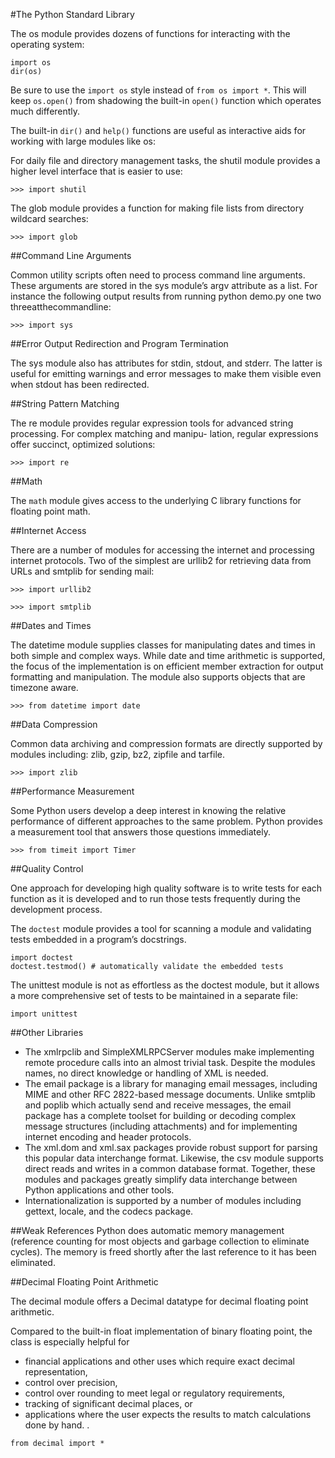 #The Python Standard Library

The os module provides dozens of functions for interacting with the operating system:	import os
	dir(os)Be sure to use the `import os` style instead of `from os import *`. This will keep `os.open()` from shadowing the built-in `open()` function which operates much differently.
The built-in `dir()` and `help()` functions are useful as interactive aids for working with large modules like os:
For daily file and directory management tasks, the shutil module provides a higher level interface that is easier to use:	>>> import shutil
The glob module provides a function for making file lists from directory wildcard searches:	>>> import glob
##Command Line Arguments
Common utility scripts often need to process command line arguments. These arguments are stored in the sys module’s argv attribute as a list. For instance the following output results from running python demo.py one two threeatthecommandline:	>>> import sys
##Error Output Redirection and Program TerminationThe sys module also has attributes for stdin, stdout, and stderr. The latter is useful for emitting warnings and error messages to make them visible even when stdout has been redirected.

##String Pattern Matching
The re module provides regular expression tools for advanced string processing. For complex matching and manipu- lation, regular expressions offer succinct, optimized solutions:	>>> import re
##Math
The `math` module gives access to the underlying C library functions for floating point math.
##Internet AccessThere are a number of modules for accessing the internet and processing internet protocols. Two of the simplest are urllib2 for retrieving data from URLs and smtplib for sending mail:	>>> import urllib2
	>>> import smtplib
##Dates and Times
The datetime module supplies classes for manipulating dates and times in both simple and complex ways. While date and time arithmetic is supported, the focus of the implementation is on efficient member extraction for output formatting and manipulation. The module also supports objects that are timezone aware.
	>>> from datetime import date
##Data Compression
Common data archiving and compression formats are directly supported by modules including: zlib, gzip, bz2, zipfile and tarfile.	>>> import zlib	
##Performance Measurement
Some Python users develop a deep interest in knowing the relative performance of different approaches to the same problem. Python provides a measurement tool that answers those questions immediately.
	>>> from timeit import Timer
##Quality Control
One approach for developing high quality software is to write tests for each function as it is developed and to run those tests frequently during the development process.The `doctest` module provides a tool for scanning a module and validating tests embedded in a program’s docstrings.
	import doctest	doctest.testmod() # automatically validate the embedded tests
The unittest module is not as effortless as the doctest module, but it allows a more comprehensive set of tests to be maintained in a separate file:	import unittest
##Other Libraries
* The xmlrpclib and SimpleXMLRPCServer modules make implementing remote procedure calls into an almost trivial task. Despite the modules names, no direct knowledge or handling of XML is needed.* The email package is a library for managing email messages, including MIME and other RFC 2822-based message documents. Unlike smtplib and poplib which actually send and receive messages, the email package has a complete toolset for building or decoding complex message structures (including attachments) and for implementing internet encoding and header protocols.* The xml.dom and xml.sax packages provide robust support for parsing this popular data interchange format. Likewise, the csv module supports direct reads and writes in a common database format. Together, these modules and packages greatly simplify data interchange between Python applications and other tools.* Internationalization is supported by a number of modules including gettext, locale, and the codecs package.
##Weak ReferencesPython does automatic memory management (reference counting for most objects and garbage collection to eliminate cycles). The memory is freed shortly after the last reference to it has been eliminated.
##Decimal Floating Point ArithmeticThe decimal module offers a Decimal datatype for decimal floating point arithmetic.
Compared to the built-in float implementation of binary floating point, the class is especially helpful for* financial applications and other uses which require exact decimal representation,* control over precision,* control over rounding to meet legal or regulatory requirements,* tracking of significant decimal places, or* applications where the user expects the results to match calculations done by hand.
.

`from decimal import *`

